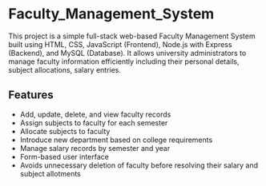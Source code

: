 # Faculty_Management_System
This project is a simple full-stack web-based Faculty Management System built using HTML, CSS, JavaScript (Frontend), Node.js with Express (Backend), and MySQL (Database).  It allows university administrators to manage faculty information efficiently including their personal details, subject allocations, salary entries.

## Features
* Add, update, delete, and view faculty records
* Assign subjects to faculty for each semester
* Allocate subjects to faculty
* Introduce new department based on college requirements 
* Manage salary records by semester and year
* Form-based user interface
* Avoids unnecessary deletion of faculty before resolving their salary and subject allotments 

